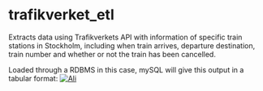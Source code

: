 # trafikverket_etl

Extracts data using Trafikverkets API with information of specific train stations in Stockholm, including
when train arrives, departure destination, train number and whether or not the train has been cancelled.

Loaded through a RDBMS in this case, mySQL will give this output in a tabular format:
[![Ali](https://i.gyazo.com/2f81a43275f8b86d9f6d067fdd2e89cc.png)](alihamra)


